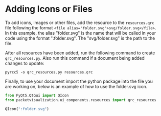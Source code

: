 # Adding Icons or Files
To add icons, images or other files, add the resource to the `resources.qrc` file following 
the format `<file alias="folder.svg">svg/folder.svg</file>`. In this example, the alias "folder.svg" 
is the name that will be called in your code using the format ":folder.svg". The "svg/folder.svg" is 
the path to the file. 

After all resources have been added, run the following command to create `qrc_resources.py`. Also run 
this command if a document being added changes to update:
```buildoutcfg
pyrcc5 -o qrc_resources.py resources.qrc
```

Finally, to use your document import the python package into the file you are working on, below
is an example of how to use the folder.svg icon.

```python
from PyQt5.QtGui import QIcon
from packetvisualization.ui_components.resources import qrc_resources

QIcon(":folder.svg")
```